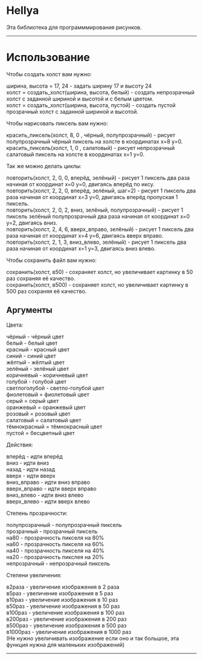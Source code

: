 # Hellya #

Эта библиотека для программмирования рисунков.


----------


# Использование #

Чтобы создать холст вам нужно:

ширина, высота = 17, 24 - задать ширину 17 и высоту 24</br>
холст = создать_холст(ширина, высота, белый) - создать непрозрачный холст с заданной шириной и высотой и с белым цветом.</br>
холст = создать_холст(ширина, высота, пустой) - создать пустой прозрачный холст с заданной шириной и высотой.</br>

Чтобы нарисовать пиксель вам нужно:

красить_пиксель(холст, 8, 0 , чёрный, полупрозрачный) - рисует полупрозрачный чёрный пиксель на холсте в координатах x=8 y=0.</br>
красить_пиксель(холст, 1, 0 , салатовый) - рисует непрозрачный салатовый пиксель на холсте в координатах x=1 y=0.</br>

Так же можно делать циклы:

повторить(холст, 2, 0, 0, вперёд, зелёный) - рисует 1 пиксель два раза начиная от координат x=0 y=0, двигаясь вперёд по иксу.</br>
повторить(холст, 2, 2, 0, вперёд, зелёный, шаг=2) - рисует 1 пиксель два раза начиная от координат x=3 y=0, двигаясь вперёд пропуская 1 пиксель.</br>
повторить(холст, 2, 0, 2, вниз, зелёный, полупрозрачный) - рисует 1 пиксель зелёный полупрозрачный два раза начиная от координат x=0 y=2, двигаясь вниз.</br>
повторить(холст, 2, 4, 6, вверх_вправо, зелёный) - рисует 1 пиксель два раза начиная от координат x=4 y=6, двигаясь вверх вправо.</br>
повторить(холст, 2, 1, 3, вниз_влево, зелёный) - рисует 1 пиксель два раза начиная от координат x=1 y=3, двигаясь вниз влево.</br>

Чтобы сохранить файл вам нужно:

сохранить(холст, в50) - сохраняет холст, но увеличивает картинку в 50 раз сохраняя её качество.</br>
сохранить(холст, в500) - сохраняет холст, но увеличивает картинку в 500 раз сохраняя её качество.</br>

## Аргументы ##

Цвета:

чёрный - чёрный цвет</br>
белый - белый цвет</br>
красный - красный цвет</br>
синий - синий цвет</br>
жёлтый - жёлтый цвет</br>
зелёный - зелёный цвет</br>
коричневый - коричневый цвет</br>
голубой - голубой цвет</br>
светлоголубой - светло-голубой цвет</br>
фиолетовый = фиолетовый цвет</br>
серый = серый цвет</br>
оранжевый = оранжевый цвет</br>
розовый = розовый цвет</br>
салатовый = салатовый цвет</br>
тёмнокрасный = тёмнокрасный цвет</br>
пустой = бесцветный цвет</br>

Действия:

вперёд - идти вперёд</br>
вниз - идти вниз</br>
назад - идти назад</br>
вверх - идти вверх</br>
вниз_вправо - идти вниз вправо</br>
вверх_вправо - идти вверх вправо</br>
вниз_влево - идти вниз влево</br>
вверх_влево - идти вверх влево</br>


Степень прозрачности:

полупрозрачный - полупрозрачный пиксель</br>
прозрачный - прозрачный пиксель</br>
на80 - прозрачность пикселя на 80%</br>
на60 - прозрачность пикселя на 60%</br>
на40 - прозрачность пикселя на 40%</br>
на20 - прозрачность пикслея на 20%</br>
непрозрачный - непрозрачный пиксель</br>

Степени увеличения:

в2раза - увеличение изображения в 2 раза</br>
в5раз - увеличение изображения в 5 раз</br>
в10раз - увеличение изображения в 10 раз</br>
в50раз - увеличение изображения в 50 раз</br>
в100раз - увеличение изображения в 100 раз</br>
в200раз - увеличение изображения в 200 раз</br>
в500раз - увеличение изображения в 500 раз</br>
в1000раз - увеличение изображения в 1000 раз</br>
(Не нужно увеличивать изображение если оно и так большое, эта функция нужна для маленьких изображений)</br>


----------

